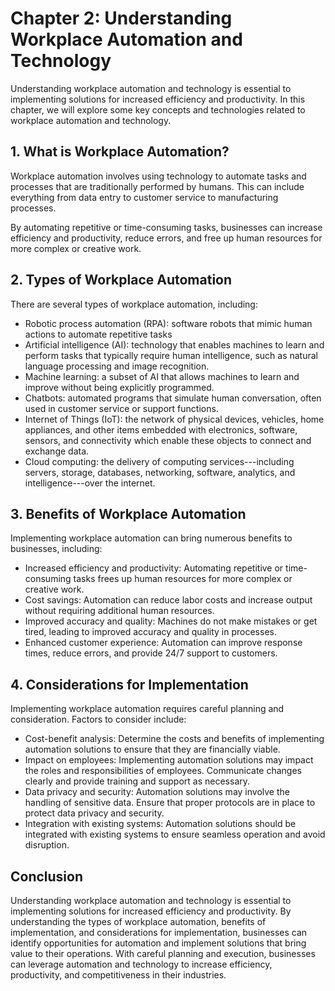 Chapter 2: Understanding Workplace Automation and Technology
============================================================

Understanding workplace automation and technology is essential to implementing solutions for increased efficiency and productivity. In this chapter, we will explore some key concepts and technologies related to workplace automation and technology.

1\. What is Workplace Automation?
--------------------------------

Workplace automation involves using technology to automate tasks and processes that are traditionally performed by humans. This can include everything from data entry to customer service to manufacturing processes.

By automating repetitive or time-consuming tasks, businesses can increase efficiency and productivity, reduce errors, and free up human resources for more complex or creative work.

2\. Types of Workplace Automation
--------------------------------

There are several types of workplace automation, including:

* Robotic process automation (RPA): software robots that mimic human actions to automate repetitive tasks
* Artificial intelligence (AI): technology that enables machines to learn and perform tasks that typically require human intelligence, such as natural language processing and image recognition.
* Machine learning: a subset of AI that allows machines to learn and improve without being explicitly programmed.
* Chatbots: automated programs that simulate human conversation, often used in customer service or support functions.
* Internet of Things (IoT): the network of physical devices, vehicles, home appliances, and other items embedded with electronics, software, sensors, and connectivity which enable these objects to connect and exchange data.
* Cloud computing: the delivery of computing services---including servers, storage, databases, networking, software, analytics, and intelligence---over the internet.

3\. Benefits of Workplace Automation
-----------------------------------

Implementing workplace automation can bring numerous benefits to businesses, including:

* Increased efficiency and productivity: Automating repetitive or time-consuming tasks frees up human resources for more complex or creative work.
* Cost savings: Automation can reduce labor costs and increase output without requiring additional human resources.
* Improved accuracy and quality: Machines do not make mistakes or get tired, leading to improved accuracy and quality in processes.
* Enhanced customer experience: Automation can improve response times, reduce errors, and provide 24/7 support to customers.

4\. Considerations for Implementation
------------------------------------

Implementing workplace automation requires careful planning and consideration. Factors to consider include:

* Cost-benefit analysis: Determine the costs and benefits of implementing automation solutions to ensure that they are financially viable.
* Impact on employees: Implementing automation solutions may impact the roles and responsibilities of employees. Communicate changes clearly and provide training and support as necessary.
* Data privacy and security: Automation solutions may involve the handling of sensitive data. Ensure that proper protocols are in place to protect data privacy and security.
* Integration with existing systems: Automation solutions should be integrated with existing systems to ensure seamless operation and avoid disruption.

Conclusion
----------

Understanding workplace automation and technology is essential to implementing solutions for increased efficiency and productivity. By understanding the types of workplace automation, benefits of implementation, and considerations for implementation, businesses can identify opportunities for automation and implement solutions that bring value to their operations. With careful planning and execution, businesses can leverage automation and technology to increase efficiency, productivity, and competitiveness in their industries.
